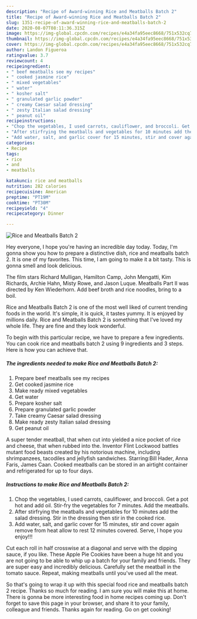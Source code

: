 ```yaml
---
description: "Recipe of Award-winning Rice and Meatballs Batch 2"
title: "Recipe of Award-winning Rice and Meatballs Batch 2"
slug: 1351-recipe-of-award-winning-rice-and-meatballs-batch-2
date: 2020-08-07T08:11:36.315Z
image: https://img-global.cpcdn.com/recipes/e4a34fa95eec8668/751x532cq70/rice-and-meatballs-batch-2-recipe-main-photo.jpg
thumbnail: https://img-global.cpcdn.com/recipes/e4a34fa95eec8668/751x532cq70/rice-and-meatballs-batch-2-recipe-main-photo.jpg
cover: https://img-global.cpcdn.com/recipes/e4a34fa95eec8668/751x532cq70/rice-and-meatballs-batch-2-recipe-main-photo.jpg
author: Landon Figueroa
ratingvalue: 3.7
reviewcount: 4
recipeingredient:
- " beef meatballs see my recipes"
- " cooked jasmine rice"
- " mixed vegetables"
- " water"
- " kosher salt"
- " granulated garlic powder"
- " creamy Caesar salad dressing"
- " zesty Italian salad dressing"
- " peanut oil"
recipeinstructions:
- "Chop the vegetables, I used carrots, cauliflower, and broccoli. Get a pot hot and add oil. Stir-fry the vegetables for 7 minutes. Add the meatballs."
- "After stirfrying the meatballs and vegetables for 10 minutes add the salad dressing. Stir in the dressing then stir in the cooked rice."
- "Add water, salt, and garlic cover for 15 minutes, stir and cover again remove from heat allow to rest 12 minutes covered. Serve, I hope you enjoy!!!"
categories:
- Recipe
tags:
- rice
- and
- meatballs

katakunci: rice and meatballs 
nutrition: 282 calories
recipecuisine: American
preptime: "PT19M"
cooktime: "PT30M"
recipeyield: "4"
recipecategory: Dinner

---
```



![Rice and Meatballs Batch 2](https://img-global.cpcdn.com/recipes/e4a34fa95eec8668/751x532cq70/rice-and-meatballs-batch-2-recipe-main-photo.jpg)

Hey everyone, I hope you're having an incredible day today. Today, I'm gonna show you how to prepare a distinctive dish, rice and meatballs batch 2. It is one of my favorites. This time, I am going to make it a bit tasty. This is gonna smell and look delicious.

The film stars Richard Mulligan, Hamilton Camp, John Mengatti, Kim Richards, Archie Hahn, Misty Rowe, and Jason Luque. Meatballs Part II was directed by Ken Wiederhorn. Add beef broth and rice noodles, bring to a boil.

Rice and Meatballs Batch 2 is one of the most well liked of current trending foods in the world. It's simple, it is quick, it tastes yummy. It is enjoyed by millions daily. Rice and Meatballs Batch 2 is something that I've loved my whole life. They are fine and they look wonderful.


To begin with this particular recipe, we have to prepare a few ingredients. You can cook rice and meatballs batch 2 using 9 ingredients and 3 steps. Here is how you can achieve that.

<!--inarticleads1-->

##### The ingredients needed to make Rice and Meatballs Batch 2:

1. Prepare  beef meatballs see my recipes
1. Get  cooked jasmine rice
1. Make ready  mixed vegetables
1. Get  water
1. Prepare  kosher salt
1. Prepare  granulated garlic powder
1. Take  creamy Caesar salad dressing
1. Make ready  zesty Italian salad dressing
1. Get  peanut oil


A super tender meatball, that when cut into yielded a nice pocket of rice and cheese, that when rubbed into the. Inventor Flint Lockwood battles mutant food beasts created by his notorious machine, including shrimpanzees, tacodiles and jellyfish sandwiches. Starring:Bill Hader, Anna Faris, James Caan. Cooked meatballs can be stored in an airtight container and refrigerated for up to four days. 

<!--inarticleads2-->

##### Instructions to make Rice and Meatballs Batch 2:

1. Chop the vegetables, I used carrots, cauliflower, and broccoli. Get a pot hot and add oil. Stir-fry the vegetables for 7 minutes. Add the meatballs.
1. After stirfrying the meatballs and vegetables for 10 minutes add the salad dressing. Stir in the dressing then stir in the cooked rice.
1. Add water, salt, and garlic cover for 15 minutes, stir and cover again remove from heat allow to rest 12 minutes covered. Serve, I hope you enjoy!!!


Cut each roll in half crosswise at a diagonal and serve with the dipping sauce, if you like. These Apple Pie Cookies have been a huge hit and you are not going to be able to whip up a batch for your family and friends. They are super easy and incredibly delicious. Carefully set the meatball in the tomato sauce. Repeat, making meatballs until you&#39;ve used all the meat. 

So that's going to wrap it up with this special food rice and meatballs batch 2 recipe. Thanks so much for reading. I am sure you will make this at home. There is gonna be more interesting food in home recipes coming up. Don't forget to save this page in your browser, and share it to your family, colleague and friends. Thanks again for reading. Go on get cooking!
